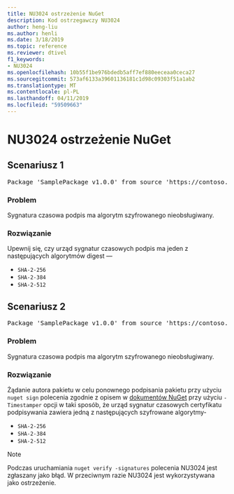 ```yaml
---
title: NU3024 ostrzeżenie NuGet
description: Kod ostrzegawczy NU3024
author: heng-liu
ms.author: henli
ms.date: 3/18/2019
ms.topic: reference
ms.reviewer: dtivel
f1_keywords:
- NU3024
ms.openlocfilehash: 10b55f1be976bdedb5aff7ef880eeceaa0ceca27
ms.sourcegitcommit: 573af6133a39601136181c1d98c09303f51a1ab2
ms.translationtype: MT
ms.contentlocale: pl-PL
ms.lasthandoff: 04/11/2019
ms.locfileid: "59509663"
---
```

# <a name="nuget-warning-nu3024"></a>NU3024 ostrzeżenie NuGet

## <a name="scenario-1"></a>Scenariusz 1

<pre>Package 'SamplePackage v1.0.0' from source 'https://contoso.com/index.json': The timestamp signature has an unsupported digest algorithm. The following algorithms are supported: : SHA-2-256, SHA-2-384, SHA-2-512.</pre>

### <a name="issue"></a>Problem

Sygnatura czasowa podpis ma algorytm szyfrowanego nieobsługiwany.


### <a name="solution"></a>Rozwiązanie

Upewnij się, czy urząd sygnatur czasowych podpis ma jeden z następujących algorytmów digest — 
* `SHA-2-256`
* `SHA-2-384`
* `SHA-2-512`



## <a name="scenario-2"></a>Scenariusz 2

<pre>Package 'SamplePackage v1.0.0' from source 'https://contoso.com/index.json': The primary signature's timestamp signature has an unsupported digest algorithm.</pre>

### <a name="issue"></a>Problem

Sygnatura czasowa podpis ma algorytm szyfrowanego nieobsługiwany.


### <a name="solution"></a>Rozwiązanie

Żądanie autora pakietu w celu ponownego podpisania pakietu przy użyciu `nuget sign` polecenia zgodnie z opisem w [dokumentów NuGet](https://docs.microsoft.com/en-us/nuget/create-packages/sign-a-package) przy użyciu `-Timestamper` opcji w taki sposób, że urząd sygnatur czasowych certyfikatu podpisywania zawiera jedną z następujących szyfrowane algorytmy-
* `SHA-2-256`
* `SHA-2-384`
* `SHA-2-512`


> [!Note]
> Podczas uruchamiania `nuget verify -signatures` polecenia NU3024 jest zgłaszany jako błąd. W przeciwnym razie NU3024 jest wykorzystywana jako ostrzeżenie.